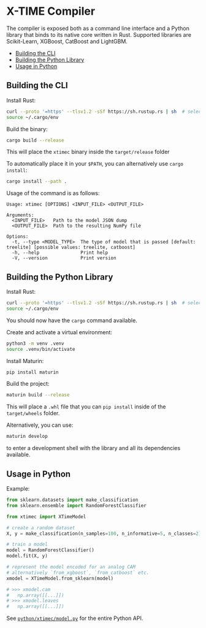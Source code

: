 # X-TIME Compiler

The compiler is exposed both as a command line interface and a Python library that binds to its native core written in Rust. Supported libraries are Scikit-Learn, XGBoost, CatBoost and LightGBM.

- [Building the CLI](#building-the-cli)
- [Building the Python Library](#building-the-python-library)
- [Usage in Python](#usage-in-python)

## Building the CLI

Install Rust:

```sh
curl --proto '=https' --tlsv1.2 -sSf https://sh.rustup.rs | sh  # select "default" (just press enter)
source ~/.cargo/env
```

Build the binary:

```sh
cargo build --release
```

This will place the `xtimec` binary inside the `target/release` folder

To automatically place it in your `$PATH`, you can alternatively use `cargo install`:

```sh
cargo install --path .
```

Usage of the command is as follows:

```
Usage: xtimec [OPTIONS] <INPUT_FILE> <OUTPUT_FILE>

Arguments:
  <INPUT_FILE>   Path to the model JSON dump
  <OUTPUT_FILE>  Path to the resulting NumPy file

Options:
  -t, --type <MODEL_TYPE>  The type of model that is passed [default: treelite] [possible values: treelite, catboost]
  -h, --help               Print help
  -V, --version            Print version
```

## Building the Python Library

Install Rust:

```sh
curl --proto '=https' --tlsv1.2 -sSf https://sh.rustup.rs | sh  # select "default" (just press enter)
source ~/.cargo/env
```

You should now have the `cargo` command available.

Create and activate a virtual environment:

```sh
python3 -m venv .venv
source .venv/bin/activate
```

Install Maturin:

```sh
pip install maturin
```

Build the project:

```sh
maturin build --release
```

This will place a `.whl` file that you can `pip install` inside of the `target/wheels` folder.

Alternatively, you can use:

```sh
maturin develop
```

to enter a development shell with the library and all its dependencies available.

## Usage in Python

Example:

```python
from sklearn.datasets import make_classification
from sklearn.ensemble import RandomForestClassifier

from xtimec import XTimeModel

# create a random dataset
X, y = make_classification(n_samples=100, n_informative=5, n_classes=2)

# train a model
model = RandomForestClassifier()
model.fit(X, y)

# represent the model encoded for an analog CAM
# alternatively `from_xgboost`, `from_catboost` etc.
xmodel = XTimeModel.from_sklearn(model)

# >>> xmodel.cam
#   np.array([[...]])
# >>> xmodel.leaves
#   np.array([[...]])
```

See [`python/xtimec/model.py`](./python/xtimec/model.py) for the entire Python API.
